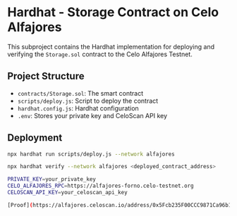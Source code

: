 # Hardhat - Storage Contract on Celo Alfajores

This subproject contains the Hardhat implementation for deploying and verifying the `Storage.sol` contract to the Celo Alfajores Testnet.

## Project Structure

- `contracts/Storage.sol`: The smart contract
- `scripts/deploy.js`: Script to deploy the contract
- `hardhat.config.js`: Hardhat configuration
- `.env`: Stores your private key and CeloScan API key

## Deployment

```bash
npx hardhat run scripts/deploy.js --network alfajores

npx hardhat verify --network alfajores <deployed_contract_address>

PRIVATE_KEY=your_private_key
CELO_ALFAJORES_RPC=https://alfajores-forno.celo-testnet.org
CELOSCAN_API_KEY=your_celoscan_api_key

[Proof](https://alfajores.celoscan.io/address/0x5Fcb235F00CCC9871Ca96b1e29cC1B2cc4e15053#code)